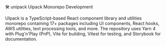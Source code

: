 🛠️  unipack 
Uipack  Monorepo Development

UIpack is a TypeScript-based React component library and utilities monorepo containing 17+ packages including UI components, React hooks, AWS utilities, text processing tools, and more. The repository uses Yarn 4 with Plug'n'Play (PnP), Vite for building, Vitest for testing, and Storybook for documentation.

